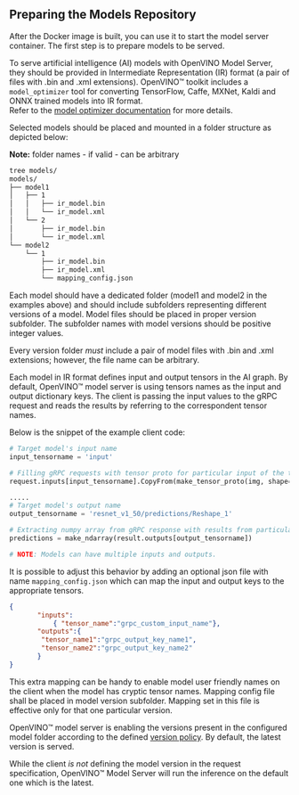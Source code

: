 ## Preparing the Models Repository

After the Docker image is built, you can use it to start the model server container. The first step is to prepare models to be served.

To serve artificial intelligence (AI) models with OpenVINO Model Server, they should be provided in Intermediate Representation (IR) format (a pair of files with .bin and .xml extensions). 
OpenVINO&trade; toolkit includes a `model_optimizer` tool for converting  TensorFlow, Caffe, MXNet, Kaldi and ONNX trained models into IR format.  
Refer to the [model optimizer documentation](https://software.intel.com/en-us/articles/OpenVINO-ModelOptimizer) for more details.

Selected models should be placed and mounted in a folder structure as depicted below:

**Note:** folder names - if valid - can be arbitrary

```bash
tree models/
models/
├── model1
│   ├── 1
│   │   ├── ir_model.bin
│   │   └── ir_model.xml
│   └── 2
│       ├── ir_model.bin
│       └── ir_model.xml
└── model2
    └── 1
        ├── ir_model.bin
        ├── ir_model.xml
        └── mapping_config.json
``` 

Each model should have a dedicated folder (model1 and model2 in the examples above) and should include subfolders representing different versions of a model. Model files should be placed in proper version subfolder. The subfolder names with model versions should be positive integer values.

Every version folder _must_ include a pair of model files with .bin and .xml extensions; however, the file name can be arbitrary.

Each model in IR format defines input and output tensors in the AI graph. By default, OpenVINO&trade; model server is using 
tensors names as the input and output dictionary keys.  The client is passing the input values to the gRPC request and 
reads the results by referring to the correspondent tensor names. 

Below is the snippet of the example client code:
```python
# Target model's input name
input_tensorname = 'input'

# Filling gRPC requests with tensor proto for particular input of the target model 
request.inputs[input_tensorname].CopyFrom(make_tensor_proto(img, shape=(1, 3, 224, 224)))

.....
# Target model's output name
output_tensorname = 'resnet_v1_50/predictions/Reshape_1'

# Extracting numpy array from gRPC response with results from particular output of the target model 
predictions = make_ndarray(result.outputs[output_tensorname])

# NOTE: Models can have multiple inputs and outputs.
```

It is possible to adjust this behavior by adding an optional json file with name `mapping_config.json` 
which can map the input and output keys to the appropriate tensors.

```json
{
       "inputs": 
           { "tensor_name":"grpc_custom_input_name"},
       "outputs":{
        "tensor_name1":"grpc_output_key_name1",
        "tensor_name2":"grpc_output_key_name2"
       }
}
```
This extra mapping can be handy to enable model user friendly names on the client when the model has cryptic tensor names. Mapping config file shall be placed in model version subfolder. Mapping set in this file is effective only for that one particular version.

OpenVINO&trade; model server is enabling the versions present in the configured model folder according to the defined
[version policy](docker_container.md#model-version-policy).
By default, the latest version is served.

While the client _is not_ defining the model version in the request specification, OpenVINO&trade; Model Server will run the inference
 on the default one which is the latest.
